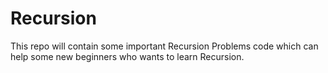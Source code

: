 # Recursion
This repo will contain some important Recursion Problems code which can help some new beginners who wants to learn Recursion. 
